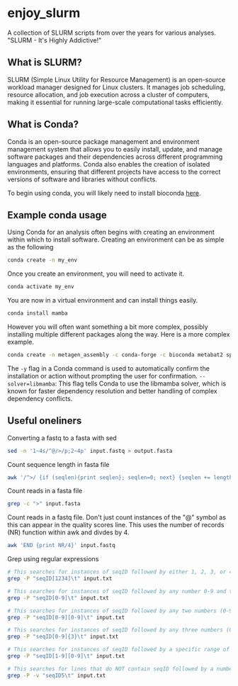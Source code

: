 # enjoy_slurm
A collection of SLURM scripts from over the years for various analyses. "SLURM - It's Highly Addictive!"

## What is SLURM?
SLURM (Simple Linux Utility for Resource Management) is an open-source workload manager designed for Linux clusters. It manages job scheduling, resource allocation, and job execution across a cluster of computers, making it essential for running large-scale computational tasks efficiently.

## What is Conda?
Conda is an open-source package management and environment management system that allows you to easily install, update, and manage software packages and their dependencies across different programming languages and platforms. Conda also enables the creation of isolated environments, ensuring that different projects have access to the correct versions of software and libraries without conflicts.

To begin using conda, you will likely need to install bioconda [here](https://bioconda.github.io/).

## Example conda usage
Using Conda for an analysis often begins with creating an environment within which to install software. Creating an environment can be as simple as the following

```bash
conda create -n my_env
```
Once you create an environment, you will need to activate it. 

```bash
conda activate my_env
```
You are now in a virtual environment and can install things easily. 

```bash
conda install mamba
```

However you will often want something a bit more complex, possibly installing multiple different packages along the way. Here is a more complex example.

```bash
conda create -n metagen_assembly -c conda-forge -c bioconda metabat2 spades gtdbtk=2.4.0 --solver=libmamba -y
```
The `-y` flag in a Conda command is used to automatically confirm the installation or action without prompting the user for confirmation. 
`--solver=libmamba`: This flag tells Conda to use the libmamba solver, which is known for faster dependency resolution and better handling of complex dependency conflicts.

## Useful oneliners

Converting a fastq to a fasta with sed 
```bash
sed -n '1~4s/^@/>/p;2~4p' input.fastq > output.fasta
```

Count sequence length in fasta file
```bash
awk '/^>/ {if (seqlen){print seqlen}; seqlen=0; next} {seqlen += length($0)} END {print seqlen}' input.fasta
```

Count reads in a fasta file
```bash
grep -c ">" input.fasta
```

Count reads in a fastq file. Don't just count instances of the "@" symbol as this can appear in the quality scores line. This uses the number of records (NR) function within awk and divdes by 4. 
```bash
awk 'END {print NR/4}' input.fastq
```

Grep using regular expressions

```bash
# This searches for instances of seqID followed by either 1, 2, 3, or 4 and then a tab character.
grep -P "seqID[1234]\t" input.txt

# This searches for instances of seqID followed by any number 0-9 and then a tab character.
grep -P "seqID[0-9]\t" input.txt

# This searches for instances of seqID followed by any two numbers (0-9) and then a tab character.
grep -P "seqID[0-9][0-9]\t" input.txt

# This searches for instances of seqID followed by any three numbers (0-9) and then a tab character.
grep -P "seqID[0-9]{3}\t" input.txt

# This searches for instances of seqID followed by a specific range of numbers, 10 to 99, and then a tab character.
grep -P "seqID[1-9][0-9]\t" input.txt

# This searches for lines that do NOT contain seqID followed by a number 5, and then a tab character.
grep -P -v "seqID5\t" input.txt
````
